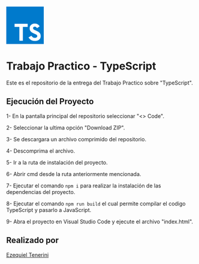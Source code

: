 <div>
  <p>
    <img 
        src="logoReadme/typescript.png"
        alt="TypeScriptLogo"
        width="100px"
        height="100px"
    > 
  </p>
</div>

# Trabajo Practico - TypeScript

Este es el repositorio de la entrega del Trabajo Practico sobre "TypeScript".

## Ejecución del Proyecto

1- En la pantalla principal del repositorio seleccionar "<> Code".

2- Seleccionar la ultima opción "Download ZIP".

3- Se descargara un archivo comprimido del repositorio.

4- Descomprima el archivo.

5- Ir a la ruta de instalación del proyecto.

6- Abrir cmd desde la ruta anteriormente mencionada.

7- Ejecutar el comando `npm i` para realizar la instalación de las dependencias del proyecto.

8- Ejecutar el comando `npm run build` el cual permite compilar el codigo TypeScript y pasarlo a JavaScript.

9- Abra el proyecto en Visual Studio Code y ejecute el archivo "index.html".

## Realizado por
[Ezequiel Tenerini](https://github.com/Teneze)
